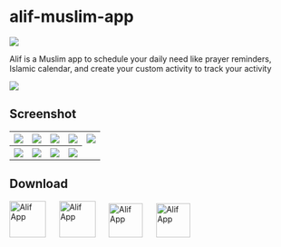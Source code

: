 # alif-muslim-app

<img src="https://user-images.githubusercontent.com/32610660/162788603-662e4736-76c8-40ae-91aa-3a20c07f36bc.svg" />

Alif is a Muslim app to schedule your daily need like prayer reminders, Islamic calendar, and create your custom activity to track your activity

<img src="https://user-images.githubusercontent.com/32610660/181203002-e0a22bb7-f171-4244-bd70-a7f2eef5bd08.png"/>


## Screenshot
<table style="width:100%">
  <tr>
    <th><img src="https://user-images.githubusercontent.com/32610660/180285609-29b55f17-23b2-43ae-92d5-aa6ca727a544.png"/></th>
    <th><img src="https://user-images.githubusercontent.com/32610660/162801816-a27d08c2-14fe-429e-9beb-8db0d229f399.png"/></th>
    <th><img src="https://user-images.githubusercontent.com/32610660/162801850-0908fdad-4db4-493b-a92d-ee3fe6198a5e.png"/></th>
    <th><img src="https://user-images.githubusercontent.com/32610660/162801861-d2288f2f-d03d-4f35-90b9-9b56e14bf6ff.png"/></th>
    <th><img src="https://user-images.githubusercontent.com/32610660/180285711-d8dabb74-fbd9-49dd-99c9-4e73bb578945.png"/></th>
  </tr>
    <tr>
    <th><img src="https://user-images.githubusercontent.com/32610660/180283731-4edbe882-5541-47b5-84c3-5458c7c9fb6a.png"/></th>
    <th><img src="https://user-images.githubusercontent.com/32610660/180283741-63629147-3e55-477e-aeec-2a1b47c0af54.png"/></th>
    <th><img src="https://user-images.githubusercontent.com/32610660/180283743-b498aa7c-510f-4a79-95e0-04437eb16cc8.png"/></th>
    <th><img src="https://user-images.githubusercontent.com/32610660/180284254-0efb01e1-919c-46b6-888d-69de1931ea7d.png"/></th>
  </tr>
</table>

## Download
<a href="https://appdistribution.firebase.dev/i/63888a80223193c3"><img src="https://www.gstatic.com/alkali/eba17e954431c80b7b31125928f3379476ee4934.png" title="Alif App" width="64" height="64" /></a>&nbsp;&nbsp;&nbsp;&nbsp;&nbsp; <a href="https://github.com/derysudrajat/alif-muslim-app/tags"><img src="https://user-images.githubusercontent.com/32610660/162803122-3817839a-f58a-49b4-883d-5feb4ee7316f.png" title="Alif App" width="64" height="64" /></a>&nbsp;&nbsp;&nbsp;&nbsp;&nbsp; <a href="https://drive.google.com/drive/folders/1IB8G6K1rUMQzoG4azotPujIlvsj3wqc5?usp=sharing"><img src="https://user-images.githubusercontent.com/32610660/162807457-84acad9d-cd36-4911-98c5-1c1cb03cb873.png" title="Alif App" height="60" /></a>&nbsp;&nbsp;&nbsp;&nbsp;&nbsp; <a href="https://play.google.com/store/apps/details?id=id.derysudrajat.alif"><img src="https://user-images.githubusercontent.com/32610660/181200717-92269475-6cea-438f-bc6a-c3e5a8e78681.png" title="Alif App" height="60" /></a>
